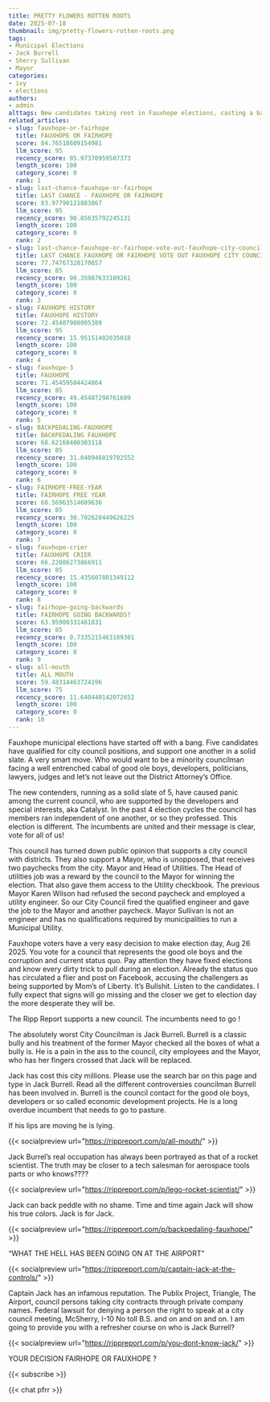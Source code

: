 ```yaml
---
title: PRETTY FLOWERS ROTTEN ROOTS
date: 2025-07-18
thumbnail: img/pretty-flowers-rotten-roots.png
tags:
- Municipal Elections
- Jack Burrell
- Sherry Sullivan
- Mayor
categories:
- ivy
- elections
authors:
- admin
alttags: New candidates taking root in Fauxhope elections, casting a ballot into a marked voting box
related_articles:
- slug: fauxhope-or-fairhope
  title: FAUXHOPE OR FAIRHOPE
  score: 84.76518609154981
  llm_score: 95
  recency_score: 95.97370959507373
  length_score: 100
  category_score: 0
  rank: 1
- slug: last-chance-fauxhope-or-fairhope
  title: LAST CHANCE - FAUXHOPE OR FAIRHOPE
  score: 83.97790121883867
  llm_score: 95
  recency_score: 90.85635792245131
  length_score: 100
  category_score: 0
  rank: 2
- slug: last-chance-fauxhope-or-fairhope-vote-out-fauxhope-city-council
  title: LAST CHANCE FAUXHOPE OR FAIRHOPE VOTE OUT FAUXHOPE CITY COUNCIL
  score: 77.74767328170657
  llm_score: 85
  recency_score: 90.35987633109261
  length_score: 100
  category_score: 0
  rank: 3
- slug: FAUXHOPE HISTORY
  title: FAUXHOPE HISTORY
  score: 72.45407908005389
  llm_score: 95
  recency_score: 15.95151402035018
  length_score: 100
  category_score: 0
  rank: 4
- slug: fauxhope-3
  title: FAUXHOPE
  score: 71.45459584424864
  llm_score: 85
  recency_score: 49.45487298761609
  length_score: 100
  category_score: 0
  rank: 5
- slug: BACKPEDALING-FAUXHOPE
  title: BACKPEDALING FAUXHOPE
  score: 68.62168400303118
  llm_score: 85
  recency_score: 31.040946019702552
  length_score: 100
  category_score: 0
  rank: 6
- slug: FAIRHOPE-FREE-YEAR
  title: FAIRHOPE FREE YEAR
  score: 68.56963514609636
  llm_score: 85
  recency_score: 30.702628449626225
  length_score: 100
  category_score: 0
  rank: 7
- slug: fauxhope-crier
  title: FAUXHOPE CRIER
  score: 66.22086273866911
  llm_score: 85
  recency_score: 15.435607801349112
  length_score: 100
  category_score: 0
  rank: 8
- slug: fairhope-going-backwards
  title: FAIRHOPE GOING BACKWARDS?
  score: 63.95900331481831
  llm_score: 85
  recency_score: 0.7335215463189301
  length_score: 100
  category_score: 0
  rank: 9
- slug: all-mouth
  title: ALL MOUTH
  score: 59.48314463724196
  llm_score: 75
  recency_score: 11.640440142072652
  length_score: 100
  category_score: 0
  rank: 10
---
```

Fauxhope municipal elections have started off with a bang. Five candidates have qualified for city council positions, and support one another in a solid slate. A very smart move. Who would want to be a minority councilman facing a well entrenched cabal of good ole boys, developers, politicians, lawyers, judges and let’s not leave out the District Attorney’s Office.

The new contenders, running as a solid slate of 5, have caused panic among the current council, who are supported by the developers and special interests, aka Catalyst. In the past 4 election cycles the council has members ran independent of one another, or so they professed. This election is different. The incumbents are united and their message is clear, vote for all of us!

This council has turned down public opinion that supports a city council with districts. They also support a Mayor, who is unopposed, that receives two paychecks from the city. Mayor and Head of Utilities. The Head of utilities job was a reward by the council to the Mayor for winning the election. That also gave them access to the Utility checkbook. The previous Mayor Karen Wilson had refused the second paycheck and employed a utility engineer. So our City Council fired the qualified engineer and gave the job to the Mayor and another paycheck. Mayor Sullivan is not an engineer and has no qualifications required by municipalities to run a Municipal Utility.

Fauxhope voters have a very easy decision to make election day, Aug 26 2025. You vote for a council that represents the good ole boys and the corruption and current status quo. Pay attention they have fixed elections and know every dirty trick to pull during an election. Already the status quo has circulated a flier and post on Facebook, accusing the challengers as being supported by Mom’s of Liberty. It’s Bullshit. Listen to the candidates. I fully expect that signs will go missing and the closer we get to election day the more desperate they will be.

The Ripp Report supports a new council. The incumbents need to go !

The absolutely worst City Councilman is Jack Burrell. Burrell is a classic bully and his treatment of the former Mayor checked all the boxes of what a bully is. He is a pain in the ass to the council, city employees and the Mayor, who has her fingers crossed that Jack will be replaced.

Jack has cost this city millions. Please use the search bar on this page and type in Jack Burrell. Read all the different controversies councilman Burrell has been involved in. Burrell is the council contact for the good ole boys, developers or so called economic development projects. He is a long overdue incumbent that needs to go to pasture.

If his lips are moving he is lying.

{{< socialpreview url="https://rippreport.com/p/all-mouth/" >}}

Jack Burrel’s real occupation has always been portrayed as that of a rocket scientist. The truth may be closer to a tech salesman for aerospace tools parts or who knows????

{{< socialpreview url="https://rippreport.com/p/lego-rocket-scientist/" >}}

Jack can back peddle with no shame. Time and time again Jack will show his true colors. Jack is for Jack.

{{< socialpreview url="https://rippreport.com/p/backpedaling-fauxhope/" >}}

“WHAT THE HELL HAS BEEN GOING ON AT THE AIRPORT”

{{< socialpreview url="https://rippreport.com/p/captain-jack-at-the-controls/" >}}

Captain Jack has an infamous reputation. The Publix Project, Triangle, The Airport, council persons taking city contracts through private company names. Federal lawsuit for denying a person the right to speak at a city council meeting, McSherry, I-10 No toll B.S. and on and on and on. I am going to provide you with a refresher course on who is Jack Burrell?

{{< socialpreview url="https://rippreport.com/p/you-dont-know-jack/" >}}

YOUR DECISION FAIRHOPE OR FAUXHOPE ?

{{< subscribe >}}

{{< chat pfrr >}}
